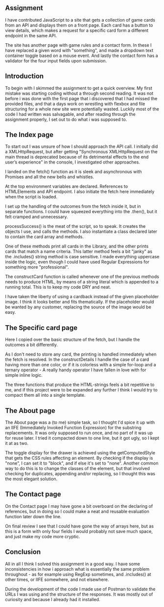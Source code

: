 ## Assignment
I have contributed JavaScript to a site that gets a collection of game cards from an API and displays them on a front page. Each card has a button to view details, which makes a request for a specific card form a different endpoint in the same API.

The site has another page with game rules and a contact form. In these I have replaced a given word with "something", and made a dropdown text container toggle based on a mouse event. And lastly the contact form has a validator for the four input fields upon submission.

## Introduction
To begin with I skimmed the assignment to get a quick overview. My first mistake was starting coding without a through second reading.
It was not before i was done with the first page that i discovered that I had missed the provided files, and that a days work on wrestling with flexbox and file structuring for a whole new site were potentially wasted. Luckily most of the code I had written was salvagable, and after reading through the assignment properly, I set out to do what i was supposed to.

## The Index page
To start out I was unsure of how I should approach the API call. I initially did a XMLHttpRequest, but after getting "Synchronous XMLHttpRequest on the main thread is deprecated because of its detrimental effects to the end user’s experience" in the console, I investigated other approaches.

I landed on the fetch() function as it is sleek and asynchronous with Promises and all the new bells and whistles.

At the top environment variables are declared. References to HTMLElements and API endpoint. I also initiate the fetch here immediately when the script is loaded.

I set up the handling of the outcomes from the fetch inside it, but in separate functions. I could have squeezed everything into the .then(), but it felt cramped and unnecessary.

processSuccess() is the meat of the script, so to speak. It creates the objects I use, and calls the methods. I also instantiate a class declared later to contain the card array and methods.

One of these methods print all cards in the Library, and the other prints cards that match a name criteria. This latter method feels a bit "janky" as the .includes() string method is case sensitive. I made everything uppercase inside the logic, even though I could have used Regular Expressions for something more "professional".

The constructCard function is called whenever one of the previous methods needs to produce HTML, by means of a string literal which is appended to a running total. This is to keep my code DRY and neat.

I have taken the liberty of using a cardback instead of the given placeholder image. I think it looks better and fits thematically. If the placeholder would be wanted by any customer, replacing the source of the image would be easy.

## The Specific card page
Here I copied over the basic structure of the fetch, but I handle the outcomes a bit differently. 

As I don't need to store any card, the printing is handled immediately when the fetch is resolved. In the constructDetails I handle the case of a card having more than one color, or if it is colorless with a simple for-loop and a ternary operator - A really handy operator I have fallen in love with for simple inline logic.

The three functions that produce the HTML-strings feels a bit repetitive to me, and if this project were to be expanded any further I think I would try to compact them all into a single template.

## The About page
The About page was a (to me) simple task, so I thought I'd spice it up with an IIFE (Immediately Invoked Function Expression) for the substring replacements. It was only supposed to run once, and no part of it was up for reuse later. I tried it compacted down to one line, but it got ugly, so I kept it at as two.

The toggle display for the drawer is achieved using the getComputedStyle that gets the CSS rules affecting an element. By checking if the display is "none", I can set it to "block", and if else it's set to "none".
Another common way to do this is to change the classes of the element, but that involved checking for duplicates, appending and/or replacing, so I thought this was the most elegant solution.

## The Contact page
On the Contact page I may have gone a bit overboard on the declaring of references, but in doing so I could make a neat and reusable evaluation function later down the line.

On final review I see that I could have gone the way of arrays here, but as this is a form with only four fields I would probably not save much space, and just make my code more cryptic.

## Conclusion
All in all I think I solved this assignment in a good way. I have some inconsistencies in how i approach what is essentially the same problem throughout - as for example using RegExp sometimes, and .includes() at other times, or IIFE somewhere, and not elsewhere. 

During the development of the code I made use of Postman to validate the URLs I was using and the structure of the responses. It was mostly out of curiosity and because I already had it installed.